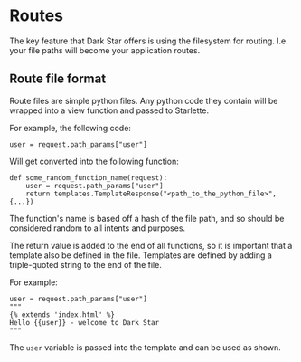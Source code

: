 # Routes

The key feature that Dark Star offers is using the filesystem for routing. I.e. your file paths will become your application routes.


## Route file format


Route files are simple python files. Any python code they contain will be wrapped into a view function and passed to Starlette.

For example, the following code:

    user = request.path_params["user"]


Will get converted into the following function:

    def some_random_function_name(request):
        user = request.path_params["user"]
        return templates.TemplateResponse("<path_to_the_python_file>", {...})


The function's name is based off a hash of the file path, and so should be considered random to all intents and purposes.

The return value is added to the end of all functions, so it is important that a template also be defined in the file. Templates are defined by adding a triple-quoted string to the end of the file. 

For example:


    user = request.path_params["user"]
    """
    {% extends 'index.html' %}
    Hello {{user}} - welcome to Dark Star
    """

The `user` variable is passed into the template and can be used as shown.
